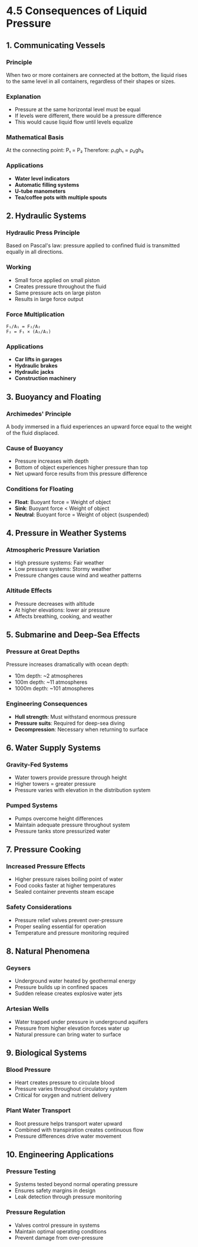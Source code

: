 # 4.5 Consequences of Liquid Pressure

## 1. Communicating Vessels

### Principle
When two or more containers are connected at the bottom, the liquid rises to the same level in all containers, regardless of their shapes or sizes.

### Explanation
- Pressure at the same horizontal level must be equal
- If levels were different, there would be a pressure difference
- This would cause liquid flow until levels equalize

### Mathematical Basis
At the connecting point: P₁ = P₂
Therefore: ρ₁gh₁ = ρ₂gh₂

### Applications
- **Water level indicators**
- **Automatic filling systems**
- **U-tube manometers**
- **Tea/coffee pots with multiple spouts**

## 2. Hydraulic Systems

### Hydraulic Press Principle
Based on Pascal's law: pressure applied to confined fluid is transmitted equally in all directions.

### Working
- Small force applied on small piston
- Creates pressure throughout the fluid
- Same pressure acts on large piston
- Results in large force output

### Force Multiplication
```
F₁/A₁ = F₂/A₂
F₂ = F₁ × (A₂/A₁)
```

### Applications
- **Car lifts in garages**
- **Hydraulic brakes**
- **Hydraulic jacks**
- **Construction machinery**

## 3. Buoyancy and Floating

### Archimedes' Principle
A body immersed in a fluid experiences an upward force equal to the weight of the fluid displaced.

### Cause of Buoyancy
- Pressure increases with depth
- Bottom of object experiences higher pressure than top
- Net upward force results from this pressure difference

### Conditions for Floating
- **Float**: Buoyant force = Weight of object
- **Sink**: Buoyant force < Weight of object
- **Neutral**: Buoyant force = Weight of object (suspended)

## 4. Pressure in Weather Systems

### Atmospheric Pressure Variation
- High pressure systems: Fair weather
- Low pressure systems: Stormy weather
- Pressure changes cause wind and weather patterns

### Altitude Effects
- Pressure decreases with altitude
- At higher elevations: lower air pressure
- Affects breathing, cooking, and weather

## 5. Submarine and Deep-Sea Effects

### Pressure at Great Depths
Pressure increases dramatically with ocean depth:
- 10m depth: ~2 atmospheres
- 100m depth: ~11 atmospheres
- 1000m depth: ~101 atmospheres

### Engineering Consequences
- **Hull strength**: Must withstand enormous pressure
- **Pressure suits**: Required for deep-sea diving
- **Decompression**: Necessary when returning to surface

## 6. Water Supply Systems

### Gravity-Fed Systems
- Water towers provide pressure through height
- Higher towers = greater pressure
- Pressure varies with elevation in the distribution system

### Pumped Systems
- Pumps overcome height differences
- Maintain adequate pressure throughout system
- Pressure tanks store pressurized water

## 7. Pressure Cooking

### Increased Pressure Effects
- Higher pressure raises boiling point of water
- Food cooks faster at higher temperatures
- Sealed container prevents steam escape

### Safety Considerations
- Pressure relief valves prevent over-pressure
- Proper sealing essential for operation
- Temperature and pressure monitoring required

## 8. Natural Phenomena

### Geysers
- Underground water heated by geothermal energy
- Pressure builds up in confined spaces
- Sudden release creates explosive water jets

### Artesian Wells
- Water trapped under pressure in underground aquifers
- Pressure from higher elevation forces water up
- Natural pressure can bring water to surface

## 9. Biological Systems

### Blood Pressure
- Heart creates pressure to circulate blood
- Pressure varies throughout circulatory system
- Critical for oxygen and nutrient delivery

### Plant Water Transport
- Root pressure helps transport water upward
- Combined with transpiration creates continuous flow
- Pressure differences drive water movement

## 10. Engineering Applications

### Pressure Testing
- Systems tested beyond normal operating pressure
- Ensures safety margins in design
- Leak detection through pressure monitoring

### Pressure Regulation
- Valves control pressure in systems
- Maintain optimal operating conditions
- Prevent damage from over-pressure